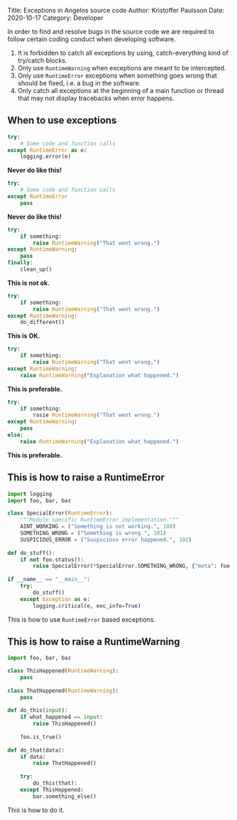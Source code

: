 Title: Exceptions in Angelos source code
Author: Kristoffer Paulsson
Date: 2020-10-17
Category: Developer

In order to find and resolve bugs in the source code we are required to follow certain coding conduct when developing software.

1. It is forbidden to catch all exceptions by using, catch-everything kind of try/catch blocks.
2. Only use `RuntimeWarning` when exceptions are meant to be intercepted.
3. Only use `RuntimeError` exceptions when something goes wrong that should be fixed, i.e. a bug in the software.
4. Only catch all exceptions at the beginning of a main function or thread that may not display tracebacks when error happens.

## When to use exceptions

```python
try:
	# Some code and function calls
except RuntimeError as e:
	logging.error(e)
```

**Never do like this!**

```python
try:
	# Some code and function calls
except RuntimeError
	pass
```

**Never do like this!**

```python
try:
	if something:
		raise RuntimeWarning("That went wrong.")
except RuntimeWarning:
	pass
finally:
	clean_up()
```

**This is not ok.**

```python
try:
	if something:
		raise RuntimeWarning("That went wrong.")
except RuntimeWarning:
	do_different()
```

**This is OK.**

```python
try:
	if something:
		raise RuntimeWarning("That went wrong,")
except RuntimeWarning:
	raise RuntimeWarning("Explanation what happened.")
```

**This is preferable.**

```python
try:
	if something:
		rasie RuntimeWarning("That went wrong.")
except RuntimeWarning:
	pass
else:
	raise RuntimeWarning("Explanation what happened.")
```

**This is preferable.**

## This is how to raise a RuntimeError

```python
import logging
import foo, bar, baz

class SpecialError(RuntimeError):
	"""Module specific RuntimeError implementation."""
	AINT_WORKING = ("Something is not working.", 100)
	SOMETHING_WRONG = ("Something is wrong.", 101)
	SUSPICIOUS_ERROR = ("Suspicious error happened.", 102)
	
def do_stuff():
	if not foo.status():
		raise SpecialError(*SpecialError.SOMETHING_WRONG, {"meta": foo.info})
		
if __name__ == "__main__":
	try:
		do_stuff()
	except Exception as e:
		logging.critical(e, exc_info=True)
```

This is how to use `RuntimeError` based exceptions.

## This is how to raise a RuntimeWarning

```python
import foo, bar, baz

class ThisHappened(RuntimeWarning):
	pass
	
class ThatHappened(RuntimeWarning):
	pass
	
def do_this(input):
	if what_happened == input:
		raise ThisHappened()
	
	foo.is_true()
	
def do_that(data):
	if data:
		raise ThatHappened()
		
	try:
		do_this(that):
	except ThisHappened:
		bar.something_else()

```

This is how to do it.